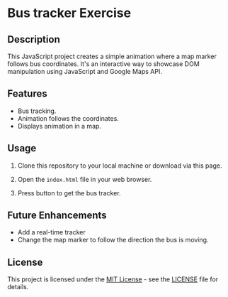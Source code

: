 # Bus tracker Exercise


## Description

This JavaScript project creates a simple animation where a map marker follows bus coordinates. It's an interactive way to showcase DOM manipulation using JavaScript and Google Maps API. 

## Features

- Bus tracking.
- Animation follows the coordinates.
- Displays animation in a map.

## Usage

1. Clone this repository to your local machine or download via this page.

2. Open the `index.html` file in your web browser.

3. Press button to get the bus tracker.

##  Future Enhancements
-  Add a real-time tracker
-  Change the map marker to follow the direction the bus is moving.

## License

This project is licensed under the [MIT License](LICENSE) - see the [LICENSE](LICENSE) file for details.


